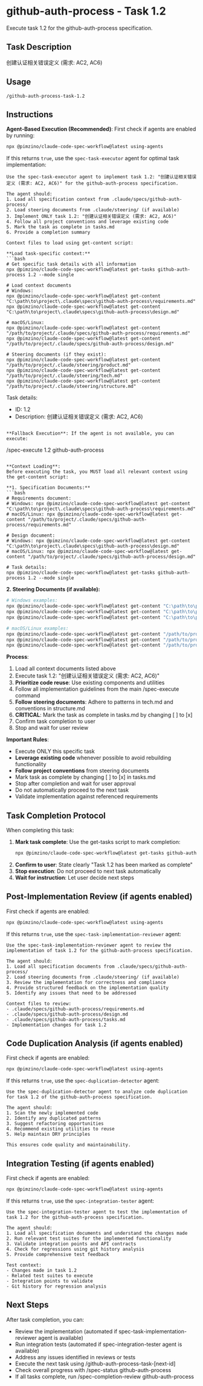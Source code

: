 # github-auth-process - Task 1.2

Execute task 1.2 for the github-auth-process specification.

## Task Description
创建认证相关错误定义 (需求: AC2, AC6)

## Usage
```
/github-auth-process-task-1.2
```

## Instructions

**Agent-Based Execution (Recommended)**: First check if agents are enabled by running:

```bash
npx @pimzino/claude-code-spec-workflow@latest using-agents
```

If this returns `true`, use the `spec-task-executor` agent for optimal task implementation:

```
Use the spec-task-executor agent to implement task 1.2: "创建认证相关错误定义 (需求: AC2, AC6)" for the github-auth-process specification.

The agent should:
1. Load all specification context from .claude/specs/github-auth-process/
2. Load steering documents from .claude/steering/ (if available)
3. Implement ONLY task 1.2: "创建认证相关错误定义 (需求: AC2, AC6)"
4. Follow all project conventions and leverage existing code
5. Mark the task as complete in tasks.md
6. Provide a completion summary

Context files to load using get-content script:

**Load task-specific context:**
```bash
# Get specific task details with all information
npx @pimzino/claude-code-spec-workflow@latest get-tasks github-auth-process 1.2 --mode single

# Load context documents
# Windows:
npx @pimzino/claude-code-spec-workflow@latest get-content "C:\path\to\project\.claude\specs\github-auth-process\requirements.md"
npx @pimzino/claude-code-spec-workflow@latest get-content "C:\path\to\project\.claude\specs\github-auth-process\design.md"

# macOS/Linux:
npx @pimzino/claude-code-spec-workflow@latest get-content "/path/to/project/.claude/specs/github-auth-process/requirements.md"
npx @pimzino/claude-code-spec-workflow@latest get-content "/path/to/project/.claude/specs/github-auth-process/design.md"

# Steering documents (if they exist):
npx @pimzino/claude-code-spec-workflow@latest get-content "/path/to/project/.claude/steering/product.md"
npx @pimzino/claude-code-spec-workflow@latest get-content "/path/to/project/.claude/steering/tech.md"
npx @pimzino/claude-code-spec-workflow@latest get-content "/path/to/project/.claude/steering/structure.md"
```

Task details:
- ID: 1.2
- Description: 创建认证相关错误定义 (需求: AC2, AC6)
```

**Fallback Execution**: If the agent is not available, you can execute:
```
/spec-execute 1.2 github-auth-process
```

**Context Loading**:
Before executing the task, you MUST load all relevant context using the get-content script:

**1. Specification Documents:**
```bash
# Requirements document:
# Windows: npx @pimzino/claude-code-spec-workflow@latest get-content "C:\path\to\project\.claude\specs\github-auth-process\requirements.md"
# macOS/Linux: npx @pimzino/claude-code-spec-workflow@latest get-content "/path/to/project/.claude/specs/github-auth-process/requirements.md"

# Design document:
# Windows: npx @pimzino/claude-code-spec-workflow@latest get-content "C:\path\to\project\.claude\specs\github-auth-process\design.md"
# macOS/Linux: npx @pimzino/claude-code-spec-workflow@latest get-content "/path/to/project/.claude/specs/github-auth-process/design.md"

# Task details:
npx @pimzino/claude-code-spec-workflow@latest get-tasks github-auth-process 1.2 --mode single
```

**2. Steering Documents (if available):**
```bash
# Windows examples:
npx @pimzino/claude-code-spec-workflow@latest get-content "C:\path\to\project\.claude\steering\product.md"
npx @pimzino/claude-code-spec-workflow@latest get-content "C:\path\to\project\.claude\steering\tech.md"
npx @pimzino/claude-code-spec-workflow@latest get-content "C:\path\to\project\.claude\steering\structure.md"

# macOS/Linux examples:
npx @pimzino/claude-code-spec-workflow@latest get-content "/path/to/project/.claude/steering/product.md"
npx @pimzino/claude-code-spec-workflow@latest get-content "/path/to/project/.claude/steering/tech.md"
npx @pimzino/claude-code-spec-workflow@latest get-content "/path/to/project/.claude/steering/structure.md"
```

**Process**:
1. Load all context documents listed above
2. Execute task 1.2: "创建认证相关错误定义 (需求: AC2, AC6)"
3. **Prioritize code reuse**: Use existing components and utilities
4. Follow all implementation guidelines from the main /spec-execute command
5. **Follow steering documents**: Adhere to patterns in tech.md and conventions in structure.md
6. **CRITICAL**: Mark the task as complete in tasks.md by changing [ ] to [x]
7. Confirm task completion to user
8. Stop and wait for user review

**Important Rules**:
- Execute ONLY this specific task
- **Leverage existing code** whenever possible to avoid rebuilding functionality
- **Follow project conventions** from steering documents
- Mark task as complete by changing [ ] to [x] in tasks.md
- Stop after completion and wait for user approval
- Do not automatically proceed to the next task
- Validate implementation against referenced requirements

## Task Completion Protocol
When completing this task:
1. **Mark task complete**: Use the get-tasks script to mark completion:
   ```bash
   npx @pimzino/claude-code-spec-workflow@latest get-tasks github-auth-process 1.2 --mode complete
   ```
2. **Confirm to user**: State clearly "Task 1.2 has been marked as complete"
3. **Stop execution**: Do not proceed to next task automatically
4. **Wait for instruction**: Let user decide next steps

## Post-Implementation Review (if agents enabled)
First check if agents are enabled:
```bash
npx @pimzino/claude-code-spec-workflow@latest using-agents
```

If this returns `true`, use the `spec-task-implementation-reviewer` agent:

```
Use the spec-task-implementation-reviewer agent to review the implementation of task 1.2 for the github-auth-process specification.

The agent should:
1. Load all specification documents from .claude/specs/github-auth-process/
2. Load steering documents from .claude/steering/ (if available)
3. Review the implementation for correctness and compliance
4. Provide structured feedback on the implementation quality
5. Identify any issues that need to be addressed

Context files to review:
- .claude/specs/github-auth-process/requirements.md
- .claude/specs/github-auth-process/design.md
- .claude/specs/github-auth-process/tasks.md
- Implementation changes for task 1.2
```

## Code Duplication Analysis (if agents enabled)
First check if agents are enabled:
```bash
npx @pimzino/claude-code-spec-workflow@latest using-agents
```

If this returns `true`, use the `spec-duplication-detector` agent:

```
Use the spec-duplication-detector agent to analyze code duplication for task 1.2 of the github-auth-process specification.

The agent should:
1. Scan the newly implemented code
2. Identify any duplicated patterns
3. Suggest refactoring opportunities
4. Recommend existing utilities to reuse
5. Help maintain DRY principles

This ensures code quality and maintainability.
```

## Integration Testing (if agents enabled)
First check if agents are enabled:
```bash
npx @pimzino/claude-code-spec-workflow@latest using-agents
```

If this returns `true`, use the `spec-integration-tester` agent:

```
Use the spec-integration-tester agent to test the implementation of task 1.2 for the github-auth-process specification.

The agent should:
1. Load all specification documents and understand the changes made
2. Run relevant test suites for the implemented functionality
3. Validate integration points and API contracts
4. Check for regressions using git history analysis
5. Provide comprehensive test feedback

Test context:
- Changes made in task 1.2
- Related test suites to execute
- Integration points to validate
- Git history for regression analysis
```

## Next Steps
After task completion, you can:
- Review the implementation (automated if spec-task-implementation-reviewer agent is available)
- Run integration tests (automated if spec-integration-tester agent is available)
- Address any issues identified in reviews or tests
- Execute the next task using /github-auth-process-task-[next-id]
- Check overall progress with /spec-status github-auth-process
- If all tasks complete, run /spec-completion-review github-auth-process
